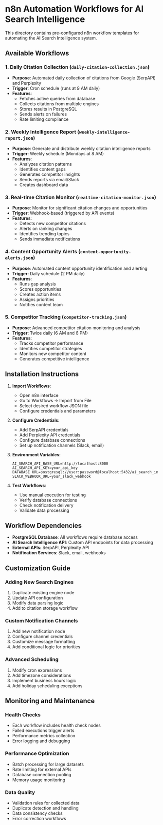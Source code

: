 # n8n Automation Workflows for AI Search Intelligence

This directory contains pre-configured n8n workflow templates for automating the AI Search Intelligence system.

## Available Workflows

### 1. Daily Citation Collection (`daily-citation-collection.json`)
- **Purpose**: Automated daily collection of citations from Google (SerpAPI) and Perplexity
- **Trigger**: Cron schedule (runs at 9 AM daily)
- **Features**:
  - Fetches active queries from database
  - Collects citations from multiple engines
  - Stores results in PostgreSQL
  - Sends alerts on failures
  - Rate limiting compliance

### 2. Weekly Intelligence Report (`weekly-intelligence-report.json`)
- **Purpose**: Generate and distribute weekly citation intelligence reports
- **Trigger**: Weekly schedule (Mondays at 8 AM)
- **Features**:
  - Analyzes citation patterns
  - Identifies content gaps
  - Generates competitor insights
  - Sends reports via email/Slack
  - Creates dashboard data

### 3. Real-time Citation Monitor (`realtime-citation-monitor.json`)
- **Purpose**: Monitor for significant citation changes and opportunities
- **Trigger**: Webhook-based (triggered by API events)
- **Features**:
  - Detects new competitor citations
  - Alerts on ranking changes
  - Identifies trending topics
  - Sends immediate notifications

### 4. Content Opportunity Alerts (`content-opportunity-alerts.json`)
- **Purpose**: Automated content opportunity identification and alerting
- **Trigger**: Daily schedule (2 PM daily)
- **Features**:
  - Runs gap analysis
  - Scores opportunities
  - Creates action items
  - Assigns priorities
  - Notifies content team

### 5. Competitor Tracking (`competitor-tracking.json`)
- **Purpose**: Advanced competitor citation monitoring and analysis
- **Trigger**: Twice daily (6 AM and 6 PM)
- **Features**:
  - Tracks competitor performance
  - Identifies competitor strategies
  - Monitors new competitor content
  - Generates competitive intelligence

## Installation Instructions

1. **Import Workflows**:
   - Open n8n interface
   - Go to Workflows → Import from File
   - Select desired workflow JSON file
   - Configure credentials and parameters

2. **Configure Credentials**:
   - Add SerpAPI credentials
   - Add Perplexity API credentials
   - Configure database connections
   - Set up notification channels (Slack, email)

3. **Environment Variables**:
   ```
   AI_SEARCH_API_BASE_URL=http://localhost:8000
   AI_SEARCH_API_KEY=your_api_key
   DATABASE_URL=postgresql://user:password@localhost:5432/ai_search_intelligence
   SLACK_WEBHOOK_URL=your_slack_webhook
   ```

4. **Test Workflows**:
   - Use manual execution for testing
   - Verify database connections
   - Check notification delivery
   - Validate data processing

## Workflow Dependencies

- **PostgreSQL Database**: All workflows require database access
- **AI Search Intelligence API**: Custom API endpoints for data processing
- **External APIs**: SerpAPI, Perplexity API
- **Notification Services**: Slack, email, webhooks

## Customization Guide

### Adding New Search Engines
1. Duplicate existing engine node
2. Update API configuration
3. Modify data parsing logic
4. Add to citation storage workflow

### Custom Notification Channels
1. Add new notification node
2. Configure channel credentials
3. Customize message formatting
4. Add conditional logic for priorities

### Advanced Scheduling
1. Modify cron expressions
2. Add timezone considerations
3. Implement business hours logic
4. Add holiday scheduling exceptions

## Monitoring and Maintenance

### Health Checks
- Each workflow includes health check nodes
- Failed executions trigger alerts
- Performance metrics collection
- Error logging and debugging

### Performance Optimization
- Batch processing for large datasets
- Rate limiting for external APIs
- Database connection pooling
- Memory usage monitoring

### Data Quality
- Validation rules for collected data
- Duplicate detection and handling
- Data consistency checks
- Error correction workflows